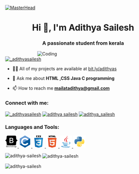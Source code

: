 [![MasterHead](https://camo.githubusercontent.com/ba9f3bd30647e352a3f5e1e45eb45c6ec7bad6155cd16aaedf4a426738da0ca5/68747470733a2f2f696e646f616e616c79746963612e636f6d2f7374617469632f696d616765732f62616e6e6572722e676966)](https://adithya-sailesh.github.io/Personalwebsite/)

<h1 align="center">Hi 👋, I'm Adithya Sailesh</h1>
<h3 align="center">A passionate student from kerala</h3>
<img align="right" alt="Coding" width="400" src="https://media.giphy.com/media/lP8xu5t2DLGG045H8F/giphy.gif">
<p align="left"> <a href="https://twitter.com/_adithyasailesh" target="blank"><img src="https://img.shields.io/twitter/follow/_adithyasailesh?logo=twitter&style=for-the-badge" alt="_adithyasailesh" /></a> </p>

- 👨‍💻 All of my projects are available at [bit.ly/adithyas](bit.ly/adithyas)

- 💬 Ask me about **HTML ,CSS Java C programming**

- 📫 How to reach me **mailatadithya@gmail.com**

<h3 align="left">Connect with me:</h3>
<p align="left">
<a href="https://twitter.com/_adithyasailesh" target="blank"><img align="center" src="https://raw.githubusercontent.com/rahuldkjain/github-profile-readme-generator/master/src/images/icons/Social/twitter.svg" alt="_adithyasailesh" height="30" width="40" /></a>
<a href="https://linkedin.com/in/adithya sailesh" target="blank"><img align="center" src="https://raw.githubusercontent.com/rahuldkjain/github-profile-readme-generator/master/src/images/icons/Social/linked-in-alt.svg" alt="adithya sailesh" height="30" width="40" /></a>
<a href="https://instagram.com/adithya_sailesh" target="blank"><img align="center" src="https://raw.githubusercontent.com/rahuldkjain/github-profile-readme-generator/master/src/images/icons/Social/instagram.svg" alt="adithya_sailesh" height="30" width="40" /></a>
</p>

<h3 align="left">Languages and Tools:</h3>
<p align="left"> <a href="https://getbootstrap.com" target="_blank" rel="noreferrer"> <img src="https://raw.githubusercontent.com/devicons/devicon/master/icons/bootstrap/bootstrap-plain-wordmark.svg" alt="bootstrap" width="40" height="40"/> </a> <a href="https://www.cprogramming.com/" target="_blank" rel="noreferrer"> <img src="https://raw.githubusercontent.com/devicons/devicon/master/icons/c/c-original.svg" alt="c" width="40" height="40"/> </a> <a href="https://www.w3schools.com/css/" target="_blank" rel="noreferrer"> <img src="https://raw.githubusercontent.com/devicons/devicon/master/icons/css3/css3-original-wordmark.svg" alt="css3" width="40" height="40"/> </a> <a href="https://www.w3.org/html/" target="_blank" rel="noreferrer"> <img src="https://raw.githubusercontent.com/devicons/devicon/master/icons/html5/html5-original-wordmark.svg" alt="html5" width="40" height="40"/> </a> <a href="https://www.java.com" target="_blank" rel="noreferrer"> <img src="https://raw.githubusercontent.com/devicons/devicon/master/icons/java/java-original.svg" alt="java" width="40" height="40"/> </a> <a href="https://www.python.org" target="_blank" rel="noreferrer"> <img src="https://raw.githubusercontent.com/devicons/devicon/master/icons/python/python-original.svg" alt="python" width="40" height="40"/> </a> </p>

<p><img align="left" src="https://github-readme-stats.vercel.app/api/top-langs?username=adithya-sailesh&show_icons=true&locale=en&layout=compact" alt="adithya-sailesh" /></p>

<p>&nbsp;<img align="center" src="https://github-readme-stats.vercel.app/api?username=adithya-sailesh&show_icons=true&locale=en" alt="adithya-sailesh" /></p>

<p><img align="center" src="https://github-readme-streak-stats.herokuapp.com/?user=adithya-sailesh&" alt="adithya-sailesh" /></p>
